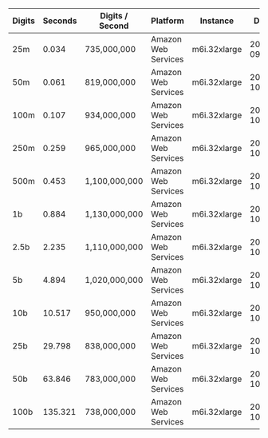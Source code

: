 | Digits | Seconds | Digits / Second | Platform | Instance | Date | Files |
| ------ | ------- | --------------- | -------- | -------- | ---- | ----- |
| 25m | 0.034 | 735,000,000 | Amazon Web Services | m6i.32xlarge | 2021-09-18 | [cfg](../Amazon%20Web%20Services/m6i.32xlarge/Sqrt%28325%29%20%5Bnewton%5D/Sqrt%28325%29%20-%2020210918-185348.cfg) [out](../Amazon%20Web%20Services/m6i.32xlarge/Sqrt%28325%29%20%5Bnewton%5D/Sqrt%28325%29%20-%2020210918-185348.out) [txt](../Amazon%20Web%20Services/m6i.32xlarge/Sqrt%28325%29%20%5Bnewton%5D/Sqrt%28325%29%20-%2020210918-185348.txt) |
| 50m | 0.061 | 819,000,000 | Amazon Web Services | m6i.32xlarge | 2021-10-29 | [cfg](../Amazon%20Web%20Services/m6i.32xlarge/Sqrt%28325%29%20%5Bnewton%5D/Sqrt%28325%29%20-%2020211029-155819.cfg) [out](../Amazon%20Web%20Services/m6i.32xlarge/Sqrt%28325%29%20%5Bnewton%5D/Sqrt%28325%29%20-%2020211029-155819.out) [txt](../Amazon%20Web%20Services/m6i.32xlarge/Sqrt%28325%29%20%5Bnewton%5D/Sqrt%28325%29%20-%2020211029-155819.txt) |
| 100m | 0.107 | 934,000,000 | Amazon Web Services | m6i.32xlarge | 2021-10-29 | [cfg](../Amazon%20Web%20Services/m6i.32xlarge/Sqrt%28325%29%20%5Bnewton%5D/Sqrt%28325%29%20-%2020211029-155823.cfg) [out](../Amazon%20Web%20Services/m6i.32xlarge/Sqrt%28325%29%20%5Bnewton%5D/Sqrt%28325%29%20-%2020211029-155823.out) [txt](../Amazon%20Web%20Services/m6i.32xlarge/Sqrt%28325%29%20%5Bnewton%5D/Sqrt%28325%29%20-%2020211029-155823.txt) |
| 250m | 0.259 | 965,000,000 | Amazon Web Services | m6i.32xlarge | 2021-10-29 | [cfg](../Amazon%20Web%20Services/m6i.32xlarge/Sqrt%28325%29%20%5Bnewton%5D/Sqrt%28325%29%20-%2020211029-155833.cfg) [out](../Amazon%20Web%20Services/m6i.32xlarge/Sqrt%28325%29%20%5Bnewton%5D/Sqrt%28325%29%20-%2020211029-155833.out) [txt](../Amazon%20Web%20Services/m6i.32xlarge/Sqrt%28325%29%20%5Bnewton%5D/Sqrt%28325%29%20-%2020211029-155833.txt) |
| 500m | 0.453 | 1,100,000,000 | Amazon Web Services | m6i.32xlarge | 2021-10-29 | [cfg](../Amazon%20Web%20Services/m6i.32xlarge/Sqrt%28325%29%20%5Bnewton%5D/Sqrt%28325%29%20-%2020211029-170707.cfg) [out](../Amazon%20Web%20Services/m6i.32xlarge/Sqrt%28325%29%20%5Bnewton%5D/Sqrt%28325%29%20-%2020211029-170707.out) [txt](../Amazon%20Web%20Services/m6i.32xlarge/Sqrt%28325%29%20%5Bnewton%5D/Sqrt%28325%29%20-%2020211029-170707.txt) |
| 1b | 0.884 | 1,130,000,000 | Amazon Web Services | m6i.32xlarge | 2021-10-29 | [cfg](../Amazon%20Web%20Services/m6i.32xlarge/Sqrt%28325%29%20%5Bnewton%5D/Sqrt%28325%29%20-%2020211029-170721.cfg) [out](../Amazon%20Web%20Services/m6i.32xlarge/Sqrt%28325%29%20%5Bnewton%5D/Sqrt%28325%29%20-%2020211029-170721.out) [txt](../Amazon%20Web%20Services/m6i.32xlarge/Sqrt%28325%29%20%5Bnewton%5D/Sqrt%28325%29%20-%2020211029-170721.txt) |
| 2.5b | 2.235 | 1,110,000,000 | Amazon Web Services | m6i.32xlarge | 2021-10-29 | [cfg](../Amazon%20Web%20Services/m6i.32xlarge/Sqrt%28325%29%20%5Bnewton%5D/Sqrt%28325%29%20-%2020211029-194024.cfg) [out](../Amazon%20Web%20Services/m6i.32xlarge/Sqrt%28325%29%20%5Bnewton%5D/Sqrt%28325%29%20-%2020211029-194024.out) [txt](../Amazon%20Web%20Services/m6i.32xlarge/Sqrt%28325%29%20%5Bnewton%5D/Sqrt%28325%29%20-%2020211029-194024.txt) |
| 5b | 4.894 | 1,020,000,000 | Amazon Web Services | m6i.32xlarge | 2021-10-29 | [cfg](../Amazon%20Web%20Services/m6i.32xlarge/Sqrt%28325%29%20%5Bnewton%5D/Sqrt%28325%29%20-%2020211029-194048.cfg) [out](../Amazon%20Web%20Services/m6i.32xlarge/Sqrt%28325%29%20%5Bnewton%5D/Sqrt%28325%29%20-%2020211029-194048.out) [txt](../Amazon%20Web%20Services/m6i.32xlarge/Sqrt%28325%29%20%5Bnewton%5D/Sqrt%28325%29%20-%2020211029-194048.txt) |
| 10b | 10.517 | 950,000,000 | Amazon Web Services | m6i.32xlarge | 2021-10-29 | [cfg](../Amazon%20Web%20Services/m6i.32xlarge/Sqrt%28325%29%20%5Bnewton%5D/Sqrt%28325%29%20-%2020211029-194120.cfg) [out](../Amazon%20Web%20Services/m6i.32xlarge/Sqrt%28325%29%20%5Bnewton%5D/Sqrt%28325%29%20-%2020211029-194120.out) [txt](../Amazon%20Web%20Services/m6i.32xlarge/Sqrt%28325%29%20%5Bnewton%5D/Sqrt%28325%29%20-%2020211029-194120.txt) |
| 25b | 29.798 | 838,000,000 | Amazon Web Services | m6i.32xlarge | 2021-10-29 | [cfg](../Amazon%20Web%20Services/m6i.32xlarge/Sqrt%28325%29%20%5Bnewton%5D/Sqrt%28325%29%20-%2020211029-194242.cfg) [out](../Amazon%20Web%20Services/m6i.32xlarge/Sqrt%28325%29%20%5Bnewton%5D/Sqrt%28325%29%20-%2020211029-194242.out) [txt](../Amazon%20Web%20Services/m6i.32xlarge/Sqrt%28325%29%20%5Bnewton%5D/Sqrt%28325%29%20-%2020211029-194242.txt) |
| 50b | 63.846 | 783,000,000 | Amazon Web Services | m6i.32xlarge | 2021-10-29 | [cfg](../Amazon%20Web%20Services/m6i.32xlarge/Sqrt%28325%29%20%5Bnewton%5D/Sqrt%28325%29%20-%2020211029-194529.cfg) [out](../Amazon%20Web%20Services/m6i.32xlarge/Sqrt%28325%29%20%5Bnewton%5D/Sqrt%28325%29%20-%2020211029-194529.out) [txt](../Amazon%20Web%20Services/m6i.32xlarge/Sqrt%28325%29%20%5Bnewton%5D/Sqrt%28325%29%20-%2020211029-194529.txt) |
| 100b | 135.321 | 738,000,000 | Amazon Web Services | m6i.32xlarge | 2021-10-29 | [cfg](../Amazon%20Web%20Services/m6i.32xlarge/Sqrt%28325%29%20%5Bnewton%5D/Sqrt%28325%29%20-%2020211029-195110.cfg) [out](../Amazon%20Web%20Services/m6i.32xlarge/Sqrt%28325%29%20%5Bnewton%5D/Sqrt%28325%29%20-%2020211029-195110.out) [txt](../Amazon%20Web%20Services/m6i.32xlarge/Sqrt%28325%29%20%5Bnewton%5D/Sqrt%28325%29%20-%2020211029-195110.txt) |

